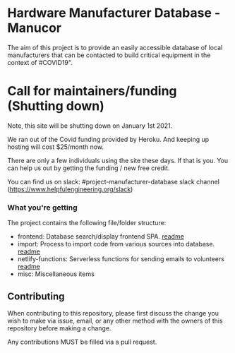# Hardware Manufacturer Database - Manucor

The aim of this project is to provide an easily accessible database of local manufacturers that can be contacted to
build critical equipment in the context of #COVID19".

# Call for maintainers/funding (Shutting down)
Note, this site will be shutting down on January 1st 2021.

We ran out of the Covid funding provided by Heroku. And keeping up hosting will cost $25/month now.

There are only a few individuals using the site these days. If that is you. You can help us out by getting
the funding / new free credit.

You can find us on slack: #project-manufacturer-database slack channel (https://www.helpfulengineering.org/slack)

### What you're getting

The project contains the following file/folder structure:

* frontend: Database search/display frontend SPA. [readme](frontend/README.md)
* import: Process to import code from various sources into database. [readme](import/README.md)
* netlify-functions: Serverless functions for sending emails to volunteers [readme](netlify-functions/README.md)
* misc: Miscellaneous items

## Contributing

When contributing to this repository, please first discuss the change you wish to make via issue, email, or any other method with the owners of this repository before making a change. 

Any contributions MUST be filled via a pull request.
